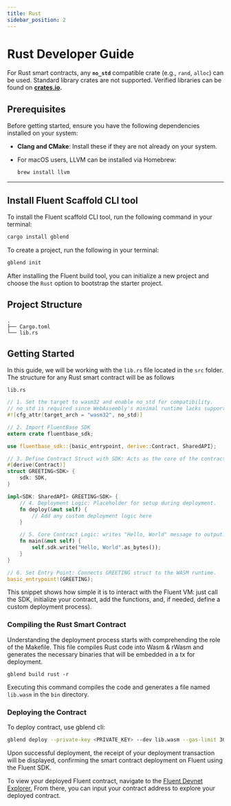 ```yaml
---
title: Rust
sidebar_position: 2
---
```


# Rust Developer Guide

For Rust smart contracts, any  **`no_std`** compatible crate (e.g., `rand`, `alloc`) can be used. Standard library crates are not supported. Verified libraries can be found on [**crates.io**](https://crates.io/categories/no-std)**.**&#x20;

## **Prerequisites**

Before getting started, ensure you have the following dependencies installed on your system:

* **Clang and CMake**: Install these if they are not already on your system.
*   For macOS users, LLVM can be installed via Homebrew:

    ```bash
    brew install llvm
    ```

***

## Install Fluent Scaffold CLI tool

To install the Fluent scaffold CLI tool, run the following command in your terminal:

```bash
cargo install gblend
```

To create a project, run the following in your terminal:

```bash
gblend init
```

After installing the Fluent build tool, you can initialize a new project and choose the `Rust` option to bootstrap the starter project.

## Project Structure

```
.
├── Cargo.toml
└── lib.rs

```

## Getting Started

In this guide, we will be working with the `lib.rs` file located in the `src` folder. The structure for any Rust smart contract will be as follows

`lib.rs`

```rust
// 1. Set the target to wasm32 and enable no_std for compatibility.
// no_std is required since WebAssembly's minimal runtime lacks support for Rust’s standard library.
#![cfg_attr(target_arch = "wasm32", no_std)]

// 2. Import FluentBase SDK
extern crate fluentbase_sdk;

use fluentbase_sdk::{basic_entrypoint, derive::Contract, SharedAPI};

// 3. Define Contract Struct with SDK: Acts as the core of the contract’s logic.
#[derive(Contract)]
struct GREETING<SDK> {
    sdk: SDK,
}

impl<SDK: SharedAPI> GREETING<SDK> {
    // 4. Deployment Logic: Placeholder for setup during deployment.
    fn deploy(&mut self) {
        // Add any custom deployment logic here
    }

    // 5. Core Contract Logic: writes "Hello, World" message to output.
    fn main(&mut self) {
        self.sdk.write("Hello, World".as_bytes());
    }
}

// 6. Set Entry Point: Connects GREETING struct to the WASM runtime.
basic_entrypoint!(GREETING);
```

This snippet shows how simple it is to interact with the Fluent VM: just call the SDK, initialize your contract, add the functions, and, if needed, define a custom deployment process).&#x20;

### **Compiling the Rust Smart Contract**

Understanding the deployment process starts with comprehending the role of the Makefile. This file compiles Rust code into Wasm & rWasm and generates the necessary binaries that will be embedded in a tx for deployment.


```shell 
gblend build rust -r
```

Executing this command compiles the code and generates a file named `lib.wasm` in the `bin` directory.

### **Deploying the Contract**

To deploy contract, use gblend cli:

```bash
gblend deploy --private-key <PRIVATE_KEY> --dev lib.wasm --gas-limit 300000000
```

Upon successful deployment, the receipt of your deployment transaction will be displayed, confirming the smart contract deployment on Fluent using the Fluent SDK.

To view your deployed Fluent contract, navigate to the [Fluent Devnet Explorer.](https://blockscout.dev.gblend.xyz/) From there, you can input your contract address to explore your deployed contract.
